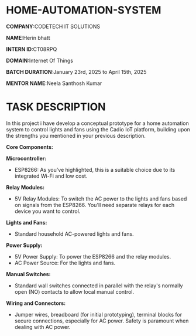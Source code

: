 # HOME-AUTOMATION-SYSTEM

**COMPANY**:CODETECH IT SOLUTIONS

**NAME**:Herin bhatt

**INTERN ID**:CT08RPQ

**DOMAIN**:Internet Of Things

**BATCH DURATION**:January 23rd, 2025 to April 15th, 2025

**MENTOR NAME**:Neela Santhosh Kumar

# TASK DESCRIPTION

In this project i have develop a conceptual prototype for a home automation system to control lights and fans using the Cadio IoT platform, building upon the strengths you mentioned in your previous description.

**Core Components:**

**Microcontroller:**

- ESP8266: As you've highlighted, this is a suitable choice due to its integrated Wi-Fi and low cost.

**Relay Modules:**

- 5V Relay Modules: To switch the AC power to the lights and fans based on signals from the ESP8266. You'll need separate relays for each device you want to control.

**Lights and Fans:**

- Standard household AC-powered lights and fans.

**Power Supply:**

- 5V Power Supply: To power the ESP8266 and the relay modules.
- AC Power Source: For the lights and fans.

**Manual Switches:**

- Standard wall switches connected in parallel with the relay's normally open (NO) contacts to allow local manual control.

**Wiring and Connectors:**

- Jumper wires, breadboard (for initial prototyping), terminal blocks for secure connections, especially for AC power. Safety is paramount when dealing with AC power.
